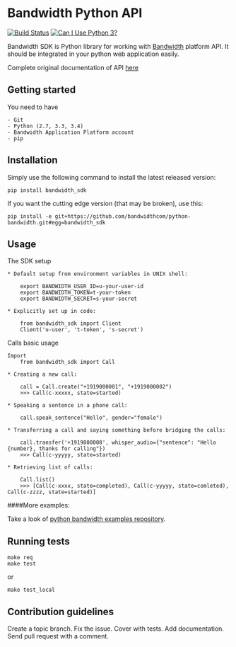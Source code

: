 # Bandwidth Python API

[![Build Status](https://travis-ci.org/bandwidthcom/python-bandwidth.svg?branch=master)](https://travis-ci.org/bandwidthcom/python-bandwidth)
[![Can I Use Python 3?](https://caniusepython3.com/project/bandwidth-sdk.png)](https://caniusepython3.com/project/bandwidth-sdk)

Bandwidth SDK is Python library for working with [Bandwidth](https://catapult.inetwork.com/pages/home.jsf) platform API.
It should be integrated in your python web application easily.

Complete original documentation of API [here](https://catapult.inetwork.com/docs/)

## Getting started
You need to have

    - Git
    - Python (2.7, 3.3, 3.4)
    - Bandwidth Application Platform account
    - pip

## Installation
Simply use the following command to install the latest released version:

    pip install bandwidth_sdk

If you want the cutting edge version (that may be broken), use this:

    pip install -e git+https://github.com/bandwidthcom/python-bandwidth.git#egg=bandwidth_sdk

## Usage

The SDK setup

    * Default setup from environment variables in UNIX shell:

        export BANDWIDTH_USER_ID=u-your-user-id
        export BANDWIDTH_TOKEN=t-your-token
        export BANDWIDTH_SECRET=s-your-secret

    * Explicitly set up in code:

        from bandwidth_sdk import Client
        Client('u-user', 't-token', 's-secret')

Calls basic usage

    Import
        from bandwidth_sdk import Call

    * Creating a new call:

        call = Call.create("+1919000001", "+1919000002")
        >>> Call(c-xxxxx, state=started)

    * Speaking a sentence in a phone call:

        call.speak_sentence("Hello", gender="female")

    * Transferring a call and saying something before bridging the calls:

        call.transfer('+1919000008', whisper_audio={"sentence": "Hello {number}, thanks for calling"})
        >>> Call(c-yyyyy, state=started)

    * Retrieving list of calls:

        Call.list()
        >>> [Call(c-xxxx, state=completed), Call(c-yyyyy, state=comleted), Call(c-zzzz, state=started)]

####More examples:

Take a look of [python bandwidth examples repository](https://github.com/bandwidthcom/python-bandwidth-examples).

## Running tests

    make req
    make test
or

    make test_local


## Contribution guidelines

Create a topic branch. Fix the issue. Cover with tests. Add documentation. Send pull request with a comment.
